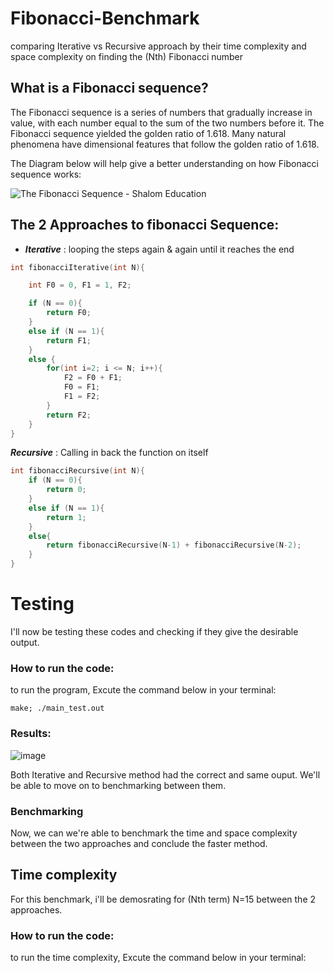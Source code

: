 # Fibonacci-Benchmark
  
comparing Iterative vs Recursive approach by their time complexity and space complexity on finding the (Nth) Fibonacci number

## What is a Fibonacci sequence?
 
The Fibonacci sequence is a series of numbers that gradually increase in value, with each number equal to the sum of the two numbers before it. The Fibonacci sequence yielded the golden ratio of 1.618. Many natural phenomena have dimensional features that follow the golden ratio of 1.618.

The Diagram below will help give a better understanding on how Fibonacci sequence works:

![The Fibonacci Sequence - Shalom Education](https://www.shalom-education.com/wp-content/uploads/2020/12/image-96.png)

## The 2 Approaches to fibonacci Sequence:
- ***Iterative*** : looping the steps again & again until it reaches the end
```c
int fibonacciIterative(int N){

    int F0 = 0, F1 = 1, F2;

    if (N == 0){
        return F0;
    }
    else if (N == 1){
        return F1;
    } 
    else {
        for(int i=2; i <= N; i++){
            F2 = F0 + F1;
            F0 = F1;
            F1 = F2;
        }
        return F2;
    }
}
```
***Recursive*** : Calling in back the function on itself
```c
int fibonacciRecursive(int N){
    if (N == 0){
        return 0;
    }
    else if (N == 1){
        return 1;
    }
    else{
        return fibonacciRecursive(N-1) + fibonacciRecursive(N-2);
    }
}
```
# Testing
I'll now be testing these codes and checking if they give the desirable output.

### How to run the code:
to run the program, Excute the command below in your terminal:
```
make; ./main_test.out
```
### Results:
![image](https://user-images.githubusercontent.com/114371959/205392893-5877c351-38a6-4614-997a-92398e804029.png)

Both Iterative and Recursive method had the correct and same ouput. We'll be able to move on to benchmarking between them.

### Benchmarking
Now, we can we're able to benchmark the time and space complexity between the two approaches and conclude the faster method.

## Time complexity
For this benchmark, i'll be demosrating for (Nth term) N=15 between the 2 approaches.

### How to run the code:
to run the time complexity, Excute the command below in your terminal:





